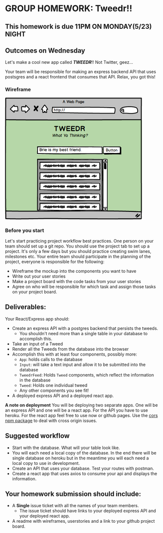 # GROUP HOMEWORK: Tweedr!!

## This homework is due 11PM ON MONDAY(5/23) NIGHT

## Outcomes on Wednesday

Let's make a cool new app called ***TWEEDR***!! Not Twitter, geez...

Your team will be responsible for making an express backend API that uses postsgres and a react frontend that consumes that API. Relax, you got this! 

### Wireframe

![tweedr](tweedr.png)

### Before you start

Let's start practicing project workflow best practices. One person on your team should set up a git repo. You should use the project tab to set up a project. It's only a few days but you should practice creating swim lanes, milestones etc. Your entire team should participate in the planning of the project, everyone is responsible for the following:

- Wireframe the mockup into the components you want to have
- Write out your user stories
- Make a project board with the code tasks from your user stories
- Agree on who will be responsible for which task and assign those tasks on your project board.

## Deliverables:

Your React/Express app should:
- Create an express API with a postgres backend that persists the tweeds.
    - You shouldn't need more than a single table in your database to accomplish this.
- Take an input of a Tweed
- Render all the Tweeds from the database into the browser
- Accomplish this with at least four components, possibly more:
    - `App`: holds calls to the database
    - `Input`: will take a text input and allow it to be submitted into the database
    - `TweedrFeed`: Holds `Tweed` components, which reflect the information in the database
    - `Tweed`: Holds one individual tweed
    - Any other components you see fit!
- A deployed express API and a deployed react app.

**A note on deployment** 
You will be deploying two separate apps. One will be an express API and one will be a react app. For the API you have to use heroku. For the react app feel free to use now or github pages. Use the [cors npm package](https://www.npmjs.com/package/cors) to deal with cross origin issues.

## Suggested workflow
- Start with the database. What will your table look like.
- You will each need a local copy of the database. In the end there will be single database on heroku but in the meantime you will each need a local copy to use in development.
- Create an API that uses your database. Test your routes with postman.
- Create a react app that uses axios to consume your api and displays the information. 

## Your homework submission should include:

- A **Single** issue ticket with all the names of your team members.
    - The issue ticket should have links to your deployed express API and your deployed react app.
- A readme with wireframes, userstories and a link to your github project board.

